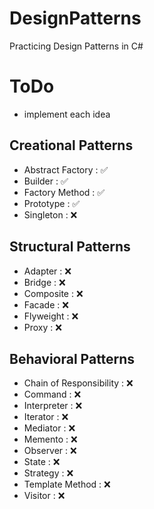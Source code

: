 # DesignPatterns
Practicing Design Patterns in C#

# ToDo
- implement each idea
  
## Creational Patterns
- Abstract Factory : ✅
- Builder : ✅
- Factory Method : ✅ 
- Prototype : ✅ 
- Singleton : ❌ 

## Structural Patterns
- Adapter : ❌ 
- Bridge : ❌ 
- Composite : ❌ 
- Facade : ❌ 
- Flyweight : ❌ 
- Proxy : ❌ 

## Behavioral Patterns
- Chain of Responsibility : ❌ 
- Command : ❌ 
- Interpreter : ❌ 
- Iterator : ❌ 
- Mediator : ❌ 
- Memento : ❌ 
- Observer : ❌ 
- State : ❌ 
- Strategy : ❌ 
- Template Method : ❌ 
- Visitor : ❌ 
